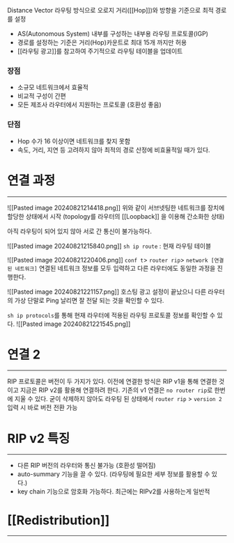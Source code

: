 Distance Vector 라우팅 방식으로 오로지 거리([[Hop]])와 방향을 기준으로 최적 경로를 설정

- AS(Autonomous System) 내부를 구성하는 내부용 라우팅 프로토콜(IGP)
- 경로를 설정하는 기준은 거리(Hop)카운트로 최대 15개 까지만 허용
- [[라우팅 광고]]를 참고하여 주기적으로 라우팅 테이블을 업데이트

### 장점
- 소규모 네트워크에서 효율적
- 비교적 구성이 간편
- 모든 제조사 라우터에서 지원하는 프로토콜 (호환성 좋음)

### 단점
- Hop 수가 16 이상이면 네트워크를 찾지 못함
- 속도, 거리, 지연 등 고려하지 않아 최적의 경로 산정에 비효율적일 때가 있다.

# 연결 과정
---
![[Pasted image 20240821214418.png]]
위와 같이 서브넷팅한 네트워크를 장치에 할당한 상태에서 시작
(topology를 라우터의 [[Loopback]] 을 이용해 간소화한 상태)

아직 라우팅이 되어 있지 않아 서로 간 통신이 불가능하다.

![[Pasted image 20240821215840.png]]
`sh ip route` : 현재 라우팅 테이블

![[Pasted image 20240821220406.png]]
`conf t`> `router rip`> `network [연결된 네트워크]`
연결된 네트워크 정보를 모두 입력하고 다른 라우터에도 동일한 과정을 진행한다.

![[Pasted image 20240821221157.png]]
호스팅 광고 설정이 끝났으니 다른 라우터의 가상 단말로 Ping 날리면 잘 전달 되는 것을 확인할 수 있다.

`sh ip protocols`를 통해 현재 라우터에 적용된 라우팅 프로토콜 정보를 확인할 수 있다.
![[Pasted image 20240821221545.png]]

# 연결 2
---
RIP 프로토콜은 버전이 두 가지가 있다.
이전에 연결한 방식은 RIP v1을 통해 연결한 것이고
지금은 RIP v2를 활용해 연결하려 한다.
기존의 v1 연결은 `no router rip`로 한번에 지울 수 있다.
굳이 삭제하지 않아도 라우팅 된 상태에서
`router rip` > `version 2` 입력 시 바로 버전 전환 가능

# RIP v2 특징
---
- 다른 RIP 버전의 라우터와 통신 불가능 (호환성 떨어짐)
- auto-summary 기능을 끌 수 있다.
	(라우팅에 필요한 세부 정보를 활용할 수 있다.)
- key chain 기능으로 암호화 가능하다.
최근에는 RIPv2를 사용하는게 일반적

# [[Redistribution]]
---
